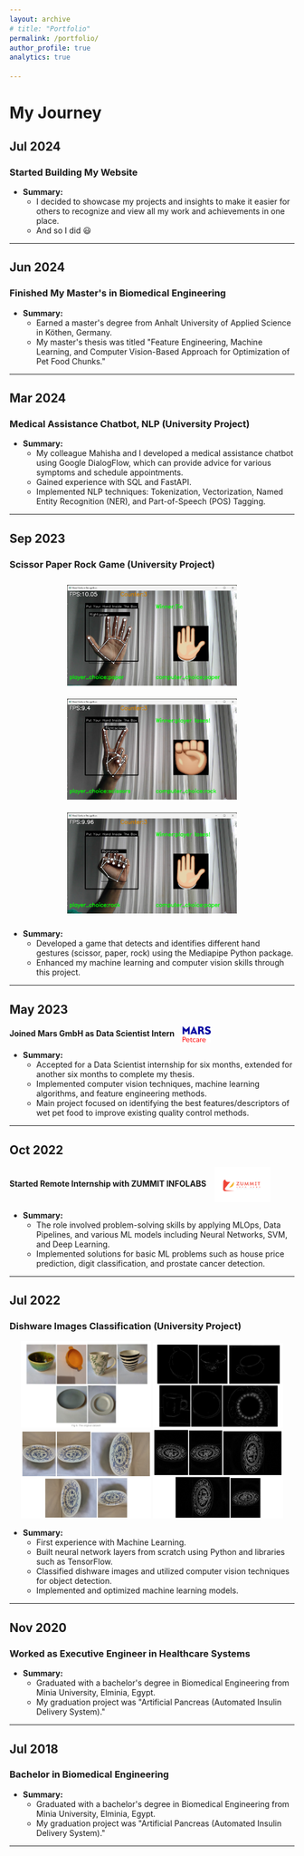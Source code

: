 ```yaml
---
layout: archive
# title: "Portfolio"
permalink: /portfolio/
author_profile: true
analytics: true

---
```



<!-- {% include base_path %}


{% for post in site.portfolio %}
  {% include archive-single.html %}
{% endfor %} -->

# My Journey

## Jul 2024

### Started Building My Website

- **Summary:**
  - I decided to showcase my projects and insights to make it easier for others to recognize and view all my work and achievements in one place.
  - And so I did 😃

---

## Jun 2024

### Finished My Master's in Biomedical Engineering

- **Summary:**
  - Earned a master's degree from Anhalt University of Applied Science in Köthen, Germany.
  - My master's thesis was titled "Feature Engineering, Machine Learning, and Computer Vision-Based Approach for Optimization of Pet Food Chunks."

---

## Mar 2024

### Medical Assistance Chatbot, NLP (University Project)

- **Summary:**
  - My colleague Mahisha and I developed a medical assistance chatbot using Google DialogFlow, which can provide advice for various symptoms and schedule appointments.
  - Gained experience with SQL and FastAPI.
  - Implemented NLP techniques: Tokenization, Vectorization, Named Entity Recognition (NER), and Part-of-Speech (POS) Tagging.

---

## Sep 2023

### Scissor Paper Rock Game (University Project)

<p align="center">
  <img src="../images/Screenshot 2023-09-14 141958.png" alt="Image 1" width="300" style="margin: 10px;"/>
  <img src="../images/Screenshot 2023-09-14 142050.png" alt="Image 2" width="300" style="margin: 10px;"/>
  <img src="../images/Screenshot 2023-09-14 142136.png" alt="Image 3" width="300" style="margin: 10px;"/>
</p>

- **Summary:**
  - Developed a game that detects and identifies different hand gestures (scissor, paper, rock) using the Mediapipe Python package.
  - Enhanced my machine learning and computer vision skills through this project.

---

## May 2023

<!-- ### Joined Mars GmbH as Data Scientist Intern  -->
<p>
  <strong>Joined Mars GmbH as Data Scientist Intern</strong>
  <img src="../images/media_resources_-_mars_petcare_lockup_rgb.png" alt="Mars GmbH Logo" width="50" style="vertical-align: middle; margin-left: 10px;"/>
  
</p> 

- **Summary:**
  - Accepted for a Data Scientist internship for six months, extended for another six months to complete my thesis.
  - Implemented computer vision techniques, machine learning algorithms, and feature engineering methods.
  - Main project focused on identifying the best features/descriptors of wet pet food to improve existing quality control methods.

---

## Oct 2022

<p>
  <strong>Started Remote Internship with ZUMMIT INFOLABS</strong>
  <img src="../images/zlogo.png" alt="ZUMMIT INFOLABS Logo" width="100" style="vertical-align: middle; margin-left: 10px;"/>
  
</p> 

<!-- ### Started Remote Internship with ZUMMIT INFOLABS -->

- **Summary:**
  - The role involved problem-solving skills by applying MLOps, Data Pipelines, and various ML models including Neural Networks, SVM, and Deep Learning.
  - Implemented solutions for basic ML problems such as house price prediction, digit classification, and prostate cancer detection.

---

## Jul 2022

### Dishware Images Classification (University Project)

<p align="center">
  <img src="../images/Screenshot 2022-09-30 204509.png" alt="Image 1" width="230"/>
  <img src="../images/Screenshot 2022-09-30 204536.png" alt="Image 2" width="230"/>
  <img src="../images/Screenshot 2022-09-30 204608.png" alt="Image 3" width="230"/>
  <img src="../images/Screenshot 2022-09-30 204621.png" alt="Image 3" width="230"/>

</p>

- **Summary:**
  - First experience with Machine Learning.
  - Built neural network layers from scratch using Python and libraries such as TensorFlow.
  - Classified dishware images and utilized computer vision techniques for object detection.
  - Implemented and optimized machine learning models.

---

## Nov 2020

### Worked as Executive Engineer in Healthcare Systems

- **Summary:**
  - Graduated with a bachelor's degree in Biomedical Engineering from Minia University, Elminia, Egypt.
  - My graduation project was "Artificial Pancreas (Automated Insulin Delivery System)."

---

## Jul 2018

### Bachelor in Biomedical Engineering

- **Summary:**
  - Graduated with a bachelor's degree in Biomedical Engineering from Minia University, Elminia, Egypt.
  - My graduation project was "Artificial Pancreas (Automated Insulin Delivery System)."

---